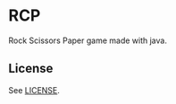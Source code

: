 # RCP
Rock Scissors Paper game made with java.

## License
See [LICENSE](https://github.com/Covoex/RCP/blob/master/LICENSE).

